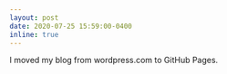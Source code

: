 ```yaml
---
layout: post
date: 2020-07-25 15:59:00-0400
inline: true
---
```


I moved my blog from wordpress.com to GitHub Pages. 
